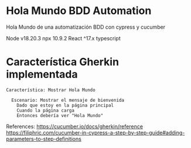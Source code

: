 # Hola Mundo BDD Automation
Hola Mundo de una automatización BDD con cypress y cucumber

Node v18.20.3
npx 10.9.2
React ^17.x
typescript


#  Característica Gherkin implementada

```
Característica: Mostrar Hola Mundo

  Escenario: Mostrar el mensaje de bienvenida
    Dado que estoy en la página principal
    Cuando la página carga
    Entonces debería ver "Hola Mundo"
```

References:
https://cucumber.io/docs/gherkin/reference
https://filiphric.com/cucumber-in-cypress-a-step-by-step-guide#adding-parameters-to-step-definitions

